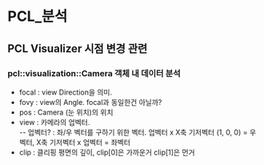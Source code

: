 # PCL_분석    

PCL Visualizer 시점 변경 관련
----------    
### pcl::visualization::Camera 객체 내 데이터 분석    
- focal : view Direction을 의미.    
- fovy : view의 Angle. focal과 동일한건 아닐까?    
- pos : Camera (눈 위치)의 위치    
- view : 카메라의 업벡터.    
-- 업벡터? : 좌/우 벡터를 구하기 위한 벡터. 업벡터 x X축 기저벡터 (1, 0, 0) = 우벡터, X축 기저벡터 x 업벡터 = 좌벡터    
- clip : 클리핑 평면의 깊이, clip\[0]은 가까운거 clip\[1]은 먼거
